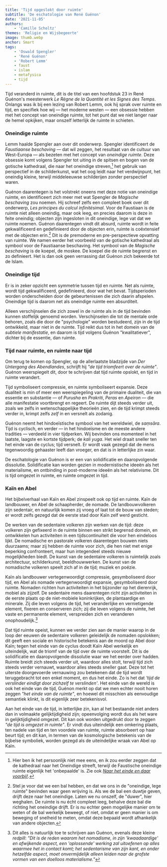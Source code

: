 ```yaml
---
title: 'Tijd opgeslokt door ruimte'
subtitle: 'De eschatologie van René Guénon'
date: '2021-11-05'
authors:
    - 'Camille Scholtz'
themes: 'Religie en Wijsbegeerte'
image: thumb.webp
anchor: Smart
tags:
    - 'Oswald Spengler'
    - 'René Guénon'
    - 'Robert Lemm'
    - faust
    - islam
    - metafysica
    - tijd
---
```


Tijd veranderd in ruimte, dit is de titel van een hoofdstuk 23 in René Guénon's meesterwerk _Le Règne de la Quantité et les Signes des Temps_. Onlangs was ik bij een lezing van Robert Lemm, ook hij sprak over ruimte en tijd, en specifiek hoe wij — het moderne westen — een obsessie hebben met het concept van oneindige ruimte, tot het punt dat we niet langer naar de hemel opkijken, maar onszelf letterlijk de ruimte in schieten.


### Oneindige ruimte

Lemm haalde Spengler aan over dit onderwerp. Spengler identificeert de _Faustiaanse beschaving_ — dat wil zeggen, het resultaat van de cultuur van West-Europa — als bezeten met het concept van _oneindige ruimte_. Deze obsessie komt volgens Spengler tot uiting in de spitsen en bogen van de gotische kathedraal, die naar het oneindige streven,[^1] het gebruik van perspectief in de schilderkunst, wat het oog leidt naar het verdwijnpunt, het oneindig kleine, terwijl middeleeuwse schilderijen zonder perspectief waren.

Guénon daarentegen is het volstrekt oneens met deze notie van oneindige ruimte, en identificeert zich meer met wat Spengler de _Magische beschaving_ zou noemen. Hij schreef zelfs een compleet boek over dit onderwerp, _Les principes du calcul infinitésimal_. Voor de Faustiaan is de ruimte niet alleen oneindig, maar ook leeg, en precies daarom is deze in feite oneindig; objecten zijn ingesloten in dit oneindige, lege vat dat we ruimte noemen. Guénon daarentegen vindt dit absurd, ruimte wordt in feite gekwalificeerd en gedefinieerd door de objecten erin, ruimte is coëxtensief met de objecten erin.[^2] Dit is de premoderne en pre-perspectieve opvatting van ruimte. We namen eerder het voorbeeld van de gotische kathedraal als symbool voor de Faustiaanse beschaving. Het symbool van de _Magische beschaving_ is de koepel, de moskee. De koepel die de ruimte begrenst en zo definieert. Het is dan ook geen verrassing dat Guénon zich bekeerde tot de Islam.


### Oneindige tijd

Er is in zeker opzicht een symmetrie tussen tijd en ruimte. Net als ruimte, wordt tijd gekwalificeerd, gedefinieerd, door wat het bevat. Tijdsperioden worden onderscheiden door de gebeurtenissen die zich daarin afspelen. Oneindige tijd is daarom net als oneindige ruimte een absurditeit.

Alleen verschijnselen die zich zowel in de ruimte als in de tijd bevinden kunnen stoffelijk genoemd worden. Verschijnselen die tot de mentale orde behoren, zoals die door de "psychologie" worden bestudeerd, zijn in de tijd ontwikkeld, maar niet in de ruimte. Tijd reikt dus tot in het domein van de _subtiele manifestatie_, en daarom is tijd volgens Guénon "kwalitatiever", dichter bij de essentie, dan ruimte.


### Tijd naar ruimte, en ruimte naar tijd

Om terug te komen op Spengler, op de allerlaatste bladzijde van _Der Untergang des Abendlandes_, schrijft hij _"de tijd triomfeert over de ruimte"_. Guénon weerspiegelt dit, door te schrijven dat tijd ruimte opslokt, en tijd in ruimte verandert.

Tijd symboliseert compressie, en ruimte symboliseert expansie. Deze dualiteit is min of meer een weerspiegeling van de primaire dualiteit, die van essentie en substantie — of _Purusha_ en _Prakriti_, _Peras_ en _Apeiron_ — die alle manifestatie voortbrengt en regeert. De ruimte dijt steeds verder uit, zoals we zelfs in wetenschappelijke theorieën zien, en de tijd krimpt steeds verder in, krimpt zelfs _zelf_ in en versnelt als zodanig.

Guénon neemt het hindoeïstische symbool van het wereldwiel, de _saṃsāra_. Tijd is cyclisch, en verder — in het hindoeïsme en de meeste andere tradities — verdeeld in vier tijdperken. Wij bevinden ons momenteel in het laatste, laagste en kortste tijdperk; de _kali yuga_. Het wiel draait sneller ten het einde van de cyclus; tijd versnelt. Er wordt vaak gezegd dat de mens tegenwoordig gehaaster leeft dan vroeger, en dat is in letterlijke zin waar.

De eschatologie van Guénon is er een van solidificatie en daaropvolgende dissolutie. Solidificatie kan worden gezien in modernistische ideeën als het materialisme, en ontbinding in post-moderne ideeën als het relativisme. Dit is tijd omgezet in ruimte, en ruimte omgezet in tijd.


### Kaïn en Abel

Het bijbelverhaal van Kaïn en Abel zinspeelt ook op tijd en ruimte. Kaïn de landbouwer, en Abel de schaapherder, de nomade. De landbouwvolkeren zijn sedentair, en natuurlijk komen zij vroeg of laat tot de bouw van steden; er wordt zelfs gezegd dat de eerste stad door Kaïn zelf werd gesticht.

De werken van de sedentaire volkeren zijn werken van de tijd: deze volkeren zijn gefixeerd in de ruimte binnen een strikt begrensd domein, en ontwikkelen hun activiteiten in een tijdscontinuïteit die voor hen eindeloos lijkt. De nomadische en pastorale volkeren daarentegen bouwen niets duurzaams; maar zij hebben de ruimte voor zich, die hen niet met enige beperking confronteert, maar hun integendeel steeds nieuwe mogelijkheden biedt. De kunst van de sedentaire volkeren is ruimtelijk zoals architectuur, schilderkunst, beeldhouwwerken. De kunst van de nomadische volkeren speelt zich af in de tijd; muziek en poëzie.

Kaïn als landbouwer vertegenwoordigt compressie, gesymboliseerd door tijd, en Abel als nomade vertegenwoordigt expansie, gesymboliseerd door ruimte. Nomaden richten hun activiteiten in het bijzonder op het dierenrijk, mobiel als zijzelf. De sedentaire mens daarentegen richt zijn activiteiten in de eerste plaats op de niet-mobiele koninkrijken, de plantaardige en minerale. Zij die leven volgens de tijd, het veranderlijke en vernietigende element, fixeren en conserveren zich; zij die leven volgens de ruimte, het vaste en permanente element, verspreiden zich en veranderen onophoudelijk.[^3]

Dat tijd ruimte opeist, kunnen we verder zien aan de manier waarop in de loop der eeuwen de sedentaire volkeren geleidelijk de nomaden opslokken; dit geeft een sociale en historische betekenis aan de moord op Abel door Kaïn; tegen het einde van de cyclus doodt Kaïn Abel werkelijk en uiteindelijk, wat de triomf van de tijd over de ruimte voorstelt. Dit is de solidificatie en daaropvolgende dissolutie waar we het eerder over hadden. Ruimte breidt zich steeds verder uit, waardoor alles stolt, terwijl tijd zich steeds verder vernauwt, waardoor alles steeds sneller gaat. Deze tot het uiterste doorgevoerde vernauwing zou betekenen dat de tijd wordt teruggebracht tot een enkel moment, en dus het einde. Zo is het dat _'tijd de verslinder eindigt door zichzelf te verslinden'_. Het einde van de wereld is ook het einde van de tijd, Guénon merkt op dat we men echter nooit horen zeggen _"het einde van de ruimte"_, en hoewel dit misschien als eenvoudige semantiek klinkt, is dit eigenlijk zeer betekenisvol.

Aan het einde van de tijd, in letterlijke zin, kan al het bestaande niet anders dan in volmaakte gelijktijdigheid zijn; opeenvolging wordt dus als het ware in gelijktijdigheid omgezet. Dit kan ook worden uitgedrukt door te zeggen _"de tijd is omgezet in ruimte"_. Er vindt dus uiteindelijk een omkering plaats, ten nadele van tijd en ten voordele van ruimte, ruimte absorbeert op haar beurt tijd; en dit kan, in termen van de kosmologische betekenis van de bijbelse symboliek, worden gezegd als de uiteindelijke wraak van Abel op Kaïn.


[^1]: Hier ben ik het persoonlijk niet mee eens, en ik zou eerder zeggen dat de kathedraal naar het Oneindige streeft, terwijl de Faustische oneindige ruimte eigenlijk het 'onbepaalde' is. Zie ook _[Naar het einde en daar voorbij!](https://reactionair.nl/artikelen/naar-het-einde-en-daar-voorbij/)_.
[^2]: Stel je voor dat we een bal hebben, en dat we ons in de "oneindige, lege ruimte" bevinden waar geen wrijving is. Als we de bal een duwtje geven, drijft deze naar het oneindige. Laten we nu onszelf, de "duwer", hier weghalen. De ruimte is nu écht compleet leeg, behalve deze bal die richting het oneindige drijft. Er is nu echter geen mogelijke manier om te weten of de bal werkelijk beweegt, of niet, omdat er geen manier is om beweging of snelheid te meten, omdat deze bepaald wordt afhankelijk van andere objecten.
[^3]: Dit alles is natuurlijk toe te schrijven aan Guénon, evenals deze kleine _redpill_: _"Dit is de reden waarom het nomadisme, in zijn 'kwaadaardige' en afwijkende aspect, een 'oplossende' werking zal uitoefenen op alles waarmee het in contact komt; het sedentarisme van zijn kant, en onder hetzelfde aspect, moet onvermijdelijk alleen leiden naar de grofste vormen van een doelloos materialisme."_
